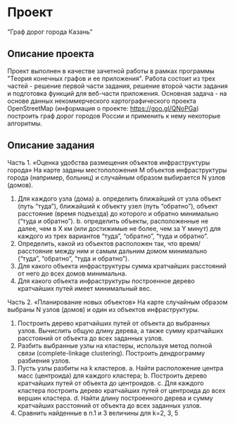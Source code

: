 # Проект
"Граф дорог города Казань"
## Описание проекта
Проект выполнен в качестве зачетной работы в рамках программы "Теория конечных графов и ее приложения".
Работа состоит из трех частей - решение первой части задания, решение второй части задания и подготовка функций для веб-части приложения.
Основная задача - на основе данных некоммерческого картографического проекта OpenStreetMap (информация о проекте: https://goo.gl/QNoPGa) построить граф дорог городов России и применить к нему некоторые алгоритмы.
## Описание задания
Часть 1. «Оценка удобства размещения объектов инфраструктуры города»
  На карте заданы местоположения M объектов инфраструктуры города (например, больниц) и случайным образом выбирается N узлов (домов).
  1. Для каждого узла (дома)
    a. определить ближайший от узла объект (путь “туда”), ближайший к объекту узел (путь “обратно”), объект расстояние (время        подъезда) до которого и обратно минимально (“туда и обратно”).
    b. определить объекты, расположенные не далее, чем в X км (или достижимые не более, чем за Y минут) для каждого из трех          вариантов “туда”, “обратно”, “туда и обратно”.
  2. Определить, какой из объектов расположен так, что время/расстояние между ним и самым дальним домом минимально (“туда”,        “обратно”, “туда и обратно”).
  3. Для какого объекта инфраструктуры сумма кратчайших расстояний от него до всех домов минимальна.
  4. Для какого объекта инфраструктуры построенное дерево кратчайших путей имеет минимальный вес.
  
Часть 2. «Планирование новых объектов»
На карте случайным образом выбраны N узлов (домов) и один из объектов инфраструктуры.
  1. Построить дерево кратчайших путей от объекта до выбранных узлов. Вычислить общую длину дерева, а также сумму кратчайших        расстояний от объекта до всех заданных узлов.
  2. Разбить выбранные узлы на кластеры, используя метод полной связи (сomplete-linkage clustering). Построить дендрограмму        разбиения узлов.
  3. Пусть узлы разбиты на k кластеров.
     a. Найти расположение центра масс (центроида) для каждого кластера;
     b. Построить дерево кратчайших путей от объекта до центроидов.
     c. Для каждого кластера построить дерево кратчайших путей от центроида до всех вершин кластера.
     d. Найти длину построенного дерева и сумму кратчайших расстояний от объекта до всех заданных узлов.
  4. Сравнить найденные в п.1 и 3 величины для k=2, 3, 5
